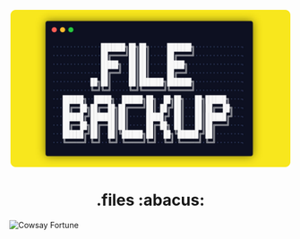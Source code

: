 <p align="center">
    <img src="./assets/images/dotfiles-image.png" width="500">
</p>

<h1 align="center">.files :abacus: </h1>

![Cowsay Fortune](https://github.com/Divaaan/.files/actions/workflows/cowsay.yml/badge.svg)

<!-- 
https://github.com/VapourNvim/VapourNvim
https://github.com/carloscuesta/gitmoji-cli 
https://github.com/Alexays/Waybar
-->
